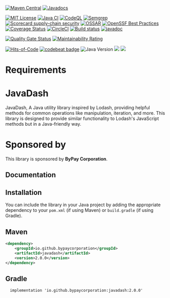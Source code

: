 <!---
 Licensed to the ByPay Software Foundation (ASF) under one or more
 contributor license agreements.  See the NOTICE file distributed with
 this work for additional information regarding copyright ownership.
 The ASF licenses this file to You under the Apache License, Version 2.0
 (the "License"); you may not use this file except in compliance with
 the License.  You may obtain a copy of the License at

      http://www.apache.org/licenses/LICENSE-2.0

 Unless required by applicable law or agreed to in writing, software
 distributed under the License is distributed on an "AS IS" BASIS,
 WITHOUT WARRANTIES OR CONDITIONS OF ANY KIND, either express or implied.
 See the License for the specific language governing permissions and
 limitations under the License.
-->

[![Maven Central](https://img.shields.io/maven-central/v/io.github.bypaycorporation/javadash?label=Maven%20Central)](https://search.maven.org/artifact/io.github.bypaycorporation/javadash)
[![Javadocs](https://javadoc.io/badge/io.github.bypaycorporation/javadash/2.0.0.svg)](https://javadoc.io/doc/io.github.bypaycorporation/javadash/2.0.0)

[![MIT License](http://img.shields.io/badge/license-MIT-green.svg)](https://github.com/bypaycorporation/javadash/blob/main/LICENSE)
[![Java CI](https://github.com/bypaycorporation/javadash/actions/workflows/maven.yml/badge.svg)](https://github.com/bypaycorporation/javadash/actions/workflows/maven.yml)
[![CodeQL](https://github.com/bypaycorporation/javadash/actions/workflows/codeql.yml/badge.svg)](https://github.com/bypaycorporation/javadash/actions/workflows/codeql.yml)
[![Semgrep](https://github.com/bypaycorporation/javadash/actions/workflows/semgrep.yml/badge.svg)](https://github.com/bypaycorporation/javadash/actions/workflows/semgrep.yml)
[![Scorecard supply-chain security](https://github.com/bypaycorporation/javadash/actions/workflows/scorecard.yml/badge.svg?branch=main)](https://github.com/bypaycorporation/javadash/actions/workflows/scorecard.yml)
[![OSSAR](https://github.com/bypaycorporation/javadash/actions/workflows/ossar.yml/badge.svg?branch=main)](https://github.com/bypaycorporation/javadash/actions/workflows/ossar.yml)
[![OpenSSF Best Practices](https://bestpractices.coreinfrastructure.org/projects/7019/badge)](https://bestpractices.coreinfrastructure.org/projects/7019)
[![Coverage Status](https://coveralls.io/repos/github/bypaycorporation/javadash/badge.svg?branch=main)](https://coveralls.io/github/bypaycorporation/javadash?branch=main)
[![CircleCI](https://circleci.com/gh/bypaycorporation/javadash.svg?style=svg)](https://circleci.com/gh/bypaycorporation/javadash)
[![Build status](https://ci.appveyor.com/api/projects/status/tx7icv3i08qowv6r?svg=true)](https://ci.appveyor.com/project/vantuan0101/javadash)
[![javadoc](https://javadoc.io/badge2/io.github.bypaycorporation/javadash/javadoc.svg)](https://javadoc.io/doc/io.github.bypaycorporation/javadash)

[![Quality Gate Status](https://sonarcloud.io/api/project_badges/measure?project=bypay-corporation_javadash&metric=alert_status)](https://sonarcloud.io/summary/overall?id=bypay-corporation_javadash)
[![Maintainability Rating](https://sonarcloud.io/api/project_badges/measure?project=bypay-corporation_javadash&metric=sqale_rating)](https://sonarcloud.io/summary/overall?id=bypay-corporation_javadash)

[![Hits-of-Code](https://hitsofcode.com/github/bypaycorporation/javadash?branch=main)](https://hitsofcode.com/github/bypaycorporation/javadash/view?branch=main)
[![codebeat badge](https://codebeat.co/badges/1060a230-7634-4ae1-94bf-bd2d659bb9c3)](https://codebeat.co/projects/github-com-bypaycorporation-javadash-main)
![Java Version](https://img.shields.io/badge/java-%3E%3D%208-success)
[![](https://img.shields.io/github/stars/bypaycorporation/javadash?style=flat-square)](https://github.com/bypaycorporation/javadash)
[![](https://img.shields.io/github/forks/bypaycorporation/javadash?style=flat-square)](https://github.com/bypaycorporation/javadash/fork)

Requirements
============

JavaDash
===================

JavaDash, A Java utility library inspired by Lodash, 
providing helpful methods for common operations like manipulation, iteration, and more. 
This library is designed to provide similar functionality to Lodash's JavaScript methods 
but in a Java-friendly way.

Sponsored by
===================

This library is sponsored by **ByPay Corporation**.

Documentation
-------------

Installation
-------------

You can include the library in your Java project by adding the appropriate dependency to your `pom.xml` (if using Maven) or `build.gradle` (if using Gradle).

Maven
-------------

```xml
<dependency>
    <groupId>io.github.bypaycorporation</groupId>
    <artifactId>javadash</artifactId>
    <version>2.0.0</version>
</dependency>
```

Gradle
-------------

```xml
  implementation 'io.github.bypaycorporation:javadash:2.0.0'
```